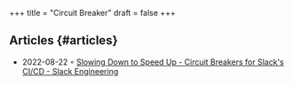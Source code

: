 +++
title = "Circuit Breaker"
draft = false
+++

## Articles {#articles}

-   2022-08-22 ◦ [Slowing Down to Speed Up - Circuit Breakers for Slack's CI/CD - Slack Engineering](https://slack.engineering/circuit-breakers/)
